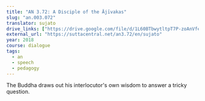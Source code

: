 ```yaml
---
title: "AN 3.72: A Disciple of the Ājīvakas"
slug: "an.003.072"
translator: sujato
drive_links: ["https://drive.google.com/file/d/1L60BTbwytltpT7P-zoAnVfeZcb1bQ75n"]
external_url: "https://suttacentral.net/an3.72/en/sujato"
year: 2018
course: dialogue
tags:
  - an
  - speech
  - pedagogy
---
```


The Buddha draws out his interlocutor's own wisdom to answer a tricky question.
